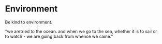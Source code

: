# Environment
Be kind to environment.

"we aretried to the ocean. and when we go to the sea, whether it is to sail or to watch - we are going back from whence we came."
